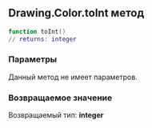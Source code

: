 ## Drawing.Color.toInt метод


```lua
function toInt()
// returns: integer
```


### Параметры

Данный метод не имеет параметров.

### Возвращаемое значение

Возвращаемый тип: **integer**

